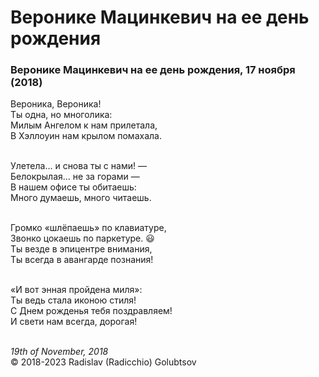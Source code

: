 <style>p{text-align:left}</style>
# Веронике Мацинкевич на ее день рождения

### Веронике Мацинкевич на ее день рождения, 17 ноября (2018)

Вероника, Вероника!<br />
Ты одна, но многолика:<br />
Милым Ангелом к нам прилетала,<br />
В Хэллоуин нам крылом помахала.

<br />Улетела... и снова ты с нами! &mdash;<br />
Белокрылая... не за горами &mdash;<br />
В нашем офисе ты обитаешь:<br />
Много думаешь, много читаешь.

<br />Громко &laquo;шлёпаешь&raquo; по клавиатуре,<br />
Звонко цокаешь по паркетуре. :smiley:<br />
Ты везде в эпицентре внимания,<br />
Ты всегда в авангарде познания!

<br />&laquo;И вот энная пройдена миля&raquo;:<br />
Ты ведь стала иконою стиля!<br />
С Днем рожденья тебя поздравляем!<br />
И свети нам всегда, дорогая!

<br />*19th of November, 2018*<br />
&copy; 2018-2023 Radislav (Radicchio) Golubtsov

